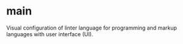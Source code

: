 # main
Visual configuration of linter language for programming and markup languages ​​with user interface (UI).
